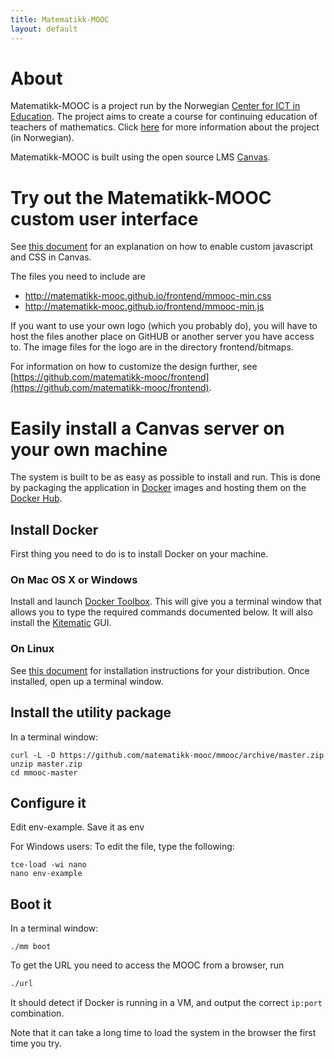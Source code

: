```yaml
---
title: Matematikk-MOOC
layout: default
---
```


# About

Matematikk-MOOC is a project run by the Norwegian
[Center for ICT in Education][ictcenter]. The project aims to create a
course for continuing education of teachers of mathematics. Click
[here][mmooc-project-page] for more information about the project (in
Norwegian).

Matematikk-MOOC is built using the open source LMS [Canvas][canvas].

# Try out the Matematikk-MOOC custom user interface

See [this document][branding-guide] for an explanation on how to
enable custom javascript and CSS in Canvas.

The files you need to include are

- http://matematikk-mooc.github.io/frontend/mmooc-min.css
- http://matematikk-mooc.github.io/frontend/mmooc-min.js
 
If you want to use your own logo (which you probably do), you will have to host the files another place on GitHUB or another server you have access to. The image files for the logo are in the directory frontend/bitmaps.

For information on how to customize the design further, see 
[https://github.com/matematikk-mooc/frontend](https://github.com/matematikk-mooc/frontend).


# Easily install a Canvas server on your own machine

The system is built to be as easy as possible to install and run. This
is done by packaging the application in [Docker][docker] images and
hosting them on the [Docker Hub][docker-hub-org].

## Install Docker

First thing you need to do is to install Docker on your machine.

### On Mac OS X or Windows

Install and launch [Docker Toolbox][docker-toolbox]. This will give you a
terminal window that allows you to type the required commands
documented below. It will also install the [Kitematic][kitematic] GUI.

### On Linux

See [this document][docker-install] for installation instructions for
your distribution. Once installed, open up a terminal window.

## Install the utility package

In a terminal window:

    curl -L -O https://github.com/matematikk-mooc/mmooc/archive/master.zip
    unzip master.zip
    cd mmooc-master

## Configure it

Edit env-example. Save it as env

For Windows users: To edit the file, type the following:

    tce-load -wi nano
    nano env-example

## Boot it

In a terminal window:

    ./mm boot

To get the URL you need to access the MOOC from a browser, run

```bash
./url
```

It should detect if Docker is running in a VM, and output the correct `ip:port`
combination.

Note that it can take a long time to load the system in the browser the first
time you try.



[branding-guide]: http://guides.instructure.com/s/2204/m/4214/l/41896-how-do-i-brand-my-canvas-instance
[canvas]: https://instruture.com
[docker-hub-org]: https://registry.hub.docker.com/repos/mmooc/
[docker-install]: https://docs.docker.com/installation/#installation
[docker-toolbox]: https://www.docker.com/products/docker-toolbox
[docker]: http://docker.com
[ictcenter]: https://iktsenteret.no/english
[kitematic]: https://kitematic.com/
[mmooc-project-page]: https://iktsenteret.no/prosjekter/matematikk-mooc
